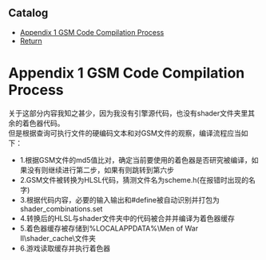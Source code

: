 ## Catalog
*  [Appendix 1 GSM Code Compilation Process](#appendix-1-gsm-code-compilation-process)
*  [Return](./menu.md)

# Appendix 1 GSM Code Compilation Process
关于这部分内容我知之甚少，因为我没有引擎源代码，也没有shader文件夹里其余的着色器代码。  
但是根据查询可执行文件的硬编码文本和对GSM文件的观察，编译流程应当如下：  
* 1.根据GSM文件的md5值比对，确定当前要使用的着色器是否研究被编译，如果没有则继续进行第二步，如果有则跳转到第六步
* 2.GSM文件被转换为HLSL代码，猜测文件名为scheme.h(在报错时出现的名字)
* 3.根据代码内容，必要的输入输出和#define被自动识别并打包为shader_combinations.set
* 4.转换后的HLSL与shader文件夹中的代码被合并并编译为着色器缓存
* 5.着色器缓存被存储到%LOCALAPPDATA%\Men of War II\shader_cache\文件夹
* 6.游戏读取缓存并执行着色器